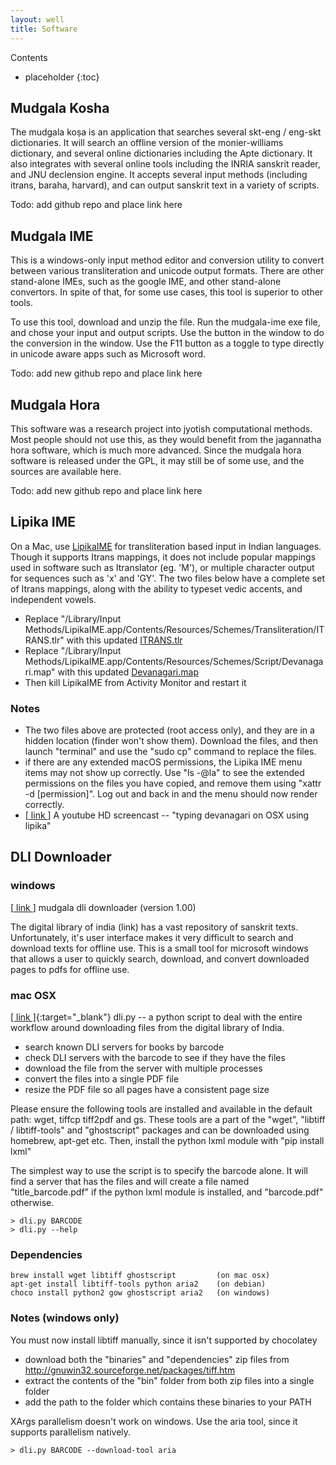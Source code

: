 ```yaml
---
layout: well
title: Software
---
```


Contents

* placeholder
{:toc}

## Mudgala Kosha

The mudgala koṣa is an application that searches several skt-eng / eng-skt dictionaries. It will search an offline version of the monier-williams dictionary, and several online dictionaries including the Apte dictionary. It also integrates with several online tools including the INRIA sanskrit reader, and JNU declension engine. It accepts several input methods (including itrans, baraha, harvard), and can output sanskrit text in a variety of scripts.

Todo: add github repo and place link here

## Mudgala IME

This is a windows-only input method editor and conversion utility to convert between various transliteration and unicode output formats. There are other stand-alone IMEs, such as the google IME, and other stand-alone convertors. In spite of that, for some use cases, this tool is superior to other tools. 

To use this tool, download and unzip the file. Run the mudgala-ime exe file, and chose your input and output scripts. Use the button in the window to do the conversion in the window. Use the F11 button as a toggle to type directly in unicode aware apps such as Microsoft word. 

Todo: add new github repo and place link here

## Mudgala Hora

This software was a research project into jyotish computational methods. Most people should not use this, as they would benefit from the jagannatha hora software, which is much more advanced. Since the mudgala hora software is released under the GPL, it may still be of some use, and the sources are available here.

Todo: add new github repo and place link here

## Lipika IME

On a Mac, use [LipikaIME][] for transliteration based input in Indian languages. Though it supports Itrans mappings, it does not include popular mappings used in software such as Itranslator (eg. 'M'), or multiple character output for sequences such as 'x' and 'GY'. The two files below have a complete set of Itrans mappings, along with the ability to typeset vedic accents, and independent vowels.

* Replace "/Library/Input Methods/LipikaIME.app/Contents/Resources/Schemes/Transliteration/ITRANS.tlr" with this updated [ITRANS.tlr][]
* Replace "/Library/Input Methods/LipikaIME.app/Contents/Resources/Schemes/Script/Devanagari.map" with this updated [Devanagari.map][]
* Then kill LipikaIME from Activity Monitor and restart it

[LipikaIME]: https://github.com/ratreya/Lipika_IME/wiki
[ITRANS.tlr]: https://raw.githubusercontent.com/aupasana/Lipika_IME/master/Common/Resources/Schemes/Transliteration/ITRANS.tlr
[Devanagari.map]: https://raw.githubusercontent.com/aupasana/Lipika_IME/master/Common/Resources/Schemes/Script/Devanagari.map

### Notes

* The two files above are protected (root access only), and they are in a hidden location (finder won't show them). Download the files, and then launch "terminal" and use the "sudo cp" command to replace the files.
* if there are any extended macOS permissions, the Lipika IME menu items may not show up correctly. Use "ls -@la" to see the extended permissions on the files you have copied, and remove them using "xattr -d [permission]". Log out and back in and the menu should now render correctly.
* [[ link ][yt]] A youtube HD screencast -- "typing devanagari on OSX using lipika"

[yt]: https://www.youtube.com/watch?v=E1GHlcYE8NQ

## DLI Downloader

### windows

[[ link ][dli]] mudgala dli downloader (version 1.00)

The digital library of india (link) has a vast repository of sanskrit texts. Unfortunately, it's user interface makes it very difficult to search and download texts for offline use. This is a small tool for microsoft windows that allows a user to quickly search, download, and convert downloaded pages to pdfs for offline use.

[dli]: https://sites.google.com/a/aupasana.com/public/software/dli

### mac OSX

[[ link ]](https://raw.githubusercontent.com/aupasana/aupasana/master/OSXScripts/dli.py){:target="_blank"}
	dli.py -- a python script to deal with the entire workflow around downloading files from the digital library of India.

* search known DLI servers for books by barcode
* check DLI servers with the barcode to see if they have the files
* download the file from the server with multiple processes
* convert the files into a single PDF file
* resize the PDF file so all pages have a consistent page size

Please ensure the following tools are installed and available in the default path: wget, tiffcp tiff2pdf and gs. These tools are a part of the "wget", "libtiff / libtiff-tools" and "ghostscript" packages and can be downloaded using homebrew, apt-get etc. Then, install the python lxml module with "pip install lxml"

The simplest way to use the script is to specify the barcode alone. It will find a server that has the files and will create a file named "title_barcode.pdf" if the python lxml module is installed, and "barcode.pdf" otherwise. 

~~~
> dli.py BARCODE
> dli.py --help
~~~

### Dependencies

~~~
brew install wget libtiff ghostscript         (on mac osx)
apt-get install libtiff-tools python aria2    (on debian)
choco install python2 gow ghostscript aria2   (on windows)
~~~


### Notes (windows only)

You must now install libtiff manually, since it isn't supported by chocolatey

* download both the "binaries" and "dependencies" zip files from 
	<br>http://gnuwin32.sourceforge.net/packages/tiff.htm
* extract the contents of the "bin" folder from both zip files into a single folder
* add the path to the folder which contains these binaries to your PATH

XArgs parallelism doesn't work on windows. Use the aria tool, since it supports parallelism natively.

~~~
> dli.py BARCODE --download-tool aria
~~~


